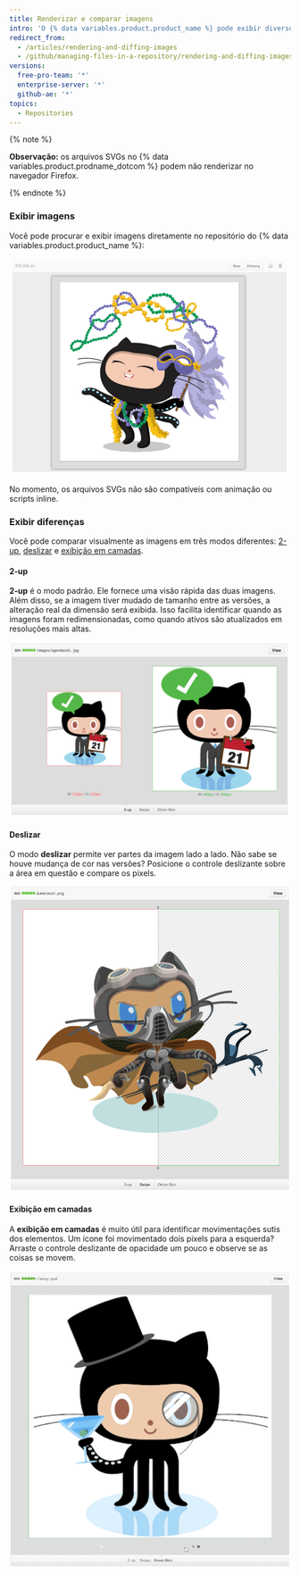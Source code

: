 ```yaml
---
title: Renderizar e comparar imagens
intro: 'O {% data variables.product.product_name %} pode exibir diversos formatos comuns de imagem, incluindo PNG, JPG, GIF, PSD e SVG. Além de exibir as imagens, existem diversas formas de comparara as diferenças entre as versões desses formatos de imagem.'
redirect_from:
  - /articles/rendering-and-diffing-images
  - /github/managing-files-in-a-repository/rendering-and-diffing-images
versions:
  free-pro-team: '*'
  enterprise-server: '*'
  github-ae: '*'
topics:
  - Repositories
---
```

{% note %}

**Observação:** os arquivos SVGs no {% data variables.product.prodname_dotcom %} podem não renderizar no navegador Firefox.

{% endnote %}

### Exibir imagens

Você pode procurar e exibir imagens diretamente no repositório do {% data variables.product.product_name %}:

![imagem inline](/assets/images/help/images/view.png)

No momento, os arquivos SVGs não são compatíveis com animação ou scripts inline.

### Exibir diferenças

Você pode comparar visualmente as imagens em três modos diferentes: [2-up](#2-up), [deslizar](#swipe) e [exibição em camadas](#onion-skin).

#### 2-up

**2-up** é o modo padrão. Ele fornece uma visão rápida das duas imagens. Além disso, se a imagem tiver mudado de tamanho entre as versões, a alteração real da dimensão será exibida. Isso facilita identificar quando as imagens foram redimensionadas, como quando ativos são atualizados em resoluções mais altas.

![2-up](/assets/images/help/repository/images-2up-view.png)

#### Deslizar

O modo **deslizar** permite ver partes da imagem lado a lado. Não sabe se houve mudança de cor nas versões? Posicione o controle deslizante sobre a área em questão e compare os pixels.

![Deslizar](/assets/images/help/repository/images-swipe-view.png)

#### Exibição em camadas

A **exibição em camadas** é muito útil para identificar movimentações sutis dos elementos. Um ícone foi movimentado dois pixels para a esquerda? Arraste o controle deslizante de opacidade um pouco e observe se as coisas se movem.

![Exibição em camadas](/assets/images/help/repository/images-onion-view.gif)
